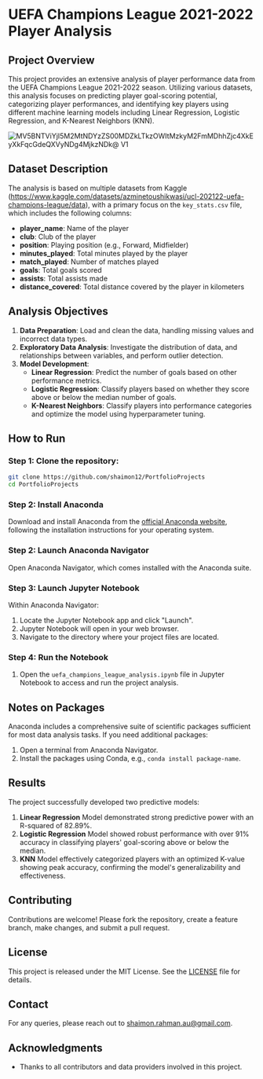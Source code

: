 # UEFA Champions League 2021-2022 Player Analysis

## Project Overview

This project provides an extensive analysis of player performance data from the UEFA Champions League 2021-2022 season. Utilizing various datasets, this analysis focuses on predicting player goal-scoring potential, categorizing player performances, and identifying key players using different machine learning models including Linear Regression, Logistic Regression, and K-Nearest Neighbors (KNN).

![MV5BNTViYjI5M2MtNDYzZS00MDZkLTkzOWItMzkyM2FmMDhhZjc4XkEyXkFqcGdeQXVyNDg4MjkzNDk@ _V1_](https://github.com/shaimon12/PortfolioProjects/assets/160793918/86067a58-37e6-4143-938d-601592a72a1a)

## Dataset Description

The analysis is based on multiple datasets from Kaggle (https://www.kaggle.com/datasets/azminetoushikwasi/ucl-202122-uefa-champions-league/data), with a primary focus on the `key_stats.csv` file, which includes the following columns:
- **player_name**: Name of the player
- **club**: Club of the player
- **position**: Playing position (e.g., Forward, Midfielder)
- **minutes_played**: Total minutes played by the player
- **match_played**: Number of matches played
- **goals**: Total goals scored
- **assists**: Total assists made
- **distance_covered**: Total distance covered by the player in kilometers

## Analysis Objectives

1. **Data Preparation**: Load and clean the data, handling missing values and incorrect data types.
2. **Exploratory Data Analysis**: Investigate the distribution of data, and relationships between variables, and perform outlier detection.
3. **Model Development**:
   - **Linear Regression**: Predict the number of goals based on other performance metrics.
   - **Logistic Regression**: Classify players based on whether they score above or below the median number of goals.
   - **K-Nearest Neighbors**: Classify players into performance categories and optimize the model using hyperparameter tuning.

## How to Run

### Step 1: Clone the repository:
   ```bash
   git clone https://github.com/shaimon12/PortfolioProjects
cd PortfolioProjects
```
### Step 2: Install Anaconda

Download and install Anaconda from the [official Anaconda website](https://www.anaconda.com/products/individual), following the installation instructions for your operating system.

### Step 2: Launch Anaconda Navigator

Open Anaconda Navigator, which comes installed with the Anaconda suite.

### Step 3: Launch Jupyter Notebook

Within Anaconda Navigator:
1. Locate the Jupyter Notebook app and click "Launch".
2. Jupyter Notebook will open in your web browser.
3. Navigate to the directory where your project files are located.

### Step 4: Run the Notebook

1. Open the `uefa_champions_league_analysis.ipynb` file in Jupyter Notebook to access and run the project analysis.

## Notes on Packages

Anaconda includes a comprehensive suite of scientific packages sufficient for most data analysis tasks. If you need additional packages:
1. Open a terminal from Anaconda Navigator.
2. Install the packages using Conda, e.g., `conda install package-name`.

## Results

The project successfully developed two predictive models:
1. **Linear Regression** Model demonstrated strong predictive power with an R-squared of 82.89%.
2. **Logistic Regression** Model showed robust performance with over 91% accuracy in classifying players' goal-scoring above or below the median.
3. **KNN** Model effectively categorized players with an optimized K-value showing peak accuracy, confirming the model's generalizability and effectiveness.

## Contributing

Contributions are welcome! Please fork the repository, create a feature branch, make changes, and submit a pull request.

## License

This project is released under the MIT License. See the [LICENSE](LICENSE.md) file for details.

## Contact

For any queries, please reach out to shaimon.rahman.au@gmail.com.

## Acknowledgments

- Thanks to all contributors and data providers involved in this project.


